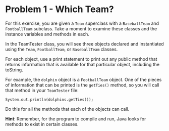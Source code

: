 # Problem 1 - Which Team?

For this exercise, you are given a `Team` superclass with a `BaseballTeam` and `FootballTeam` subclass. Take a moment to examine these classes and the instance variables and methods in each.

In the TeamTester class, you will see three objects declared and instantiated using the `Team`, `FootballTeam`, or `BaseballTeam` classes.

For each object, use a print statement to print out any public method that returns information that is available for that particular object, including the toString.

For example, the `dolphin` object is a `FootballTeam` object. One of the pieces of information that can be printed is the `getTies()` method, so you will call that method in your `TeamTester` file:

`System.out.println(dolphins.getTies());`

Do this for all the methods that each of the objects can call.

**Hint**: Remember, for the program to compile and run, Java looks for methods to exist in certain classes.